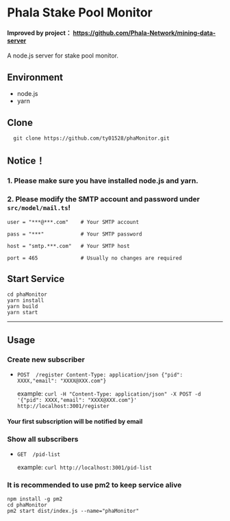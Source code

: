 # Phala Stake Pool Monitor

#### Improved by project： https://github.com/Phala-Network/mining-data-server

A node.js server for stake pool monitor.

## Environment

- node.js
- yarn

## Clone
```shell
  git clone https://github.com/ty01528/phaMonitor.git
```
## Notice！
### 1. Please make sure you have installed node.js and yarn.
### 2. Please modify the SMTP account and password under `src/model/mail.ts`!

    user = "***@***.com"    # Your SMTP account

    pass = "***"            # Your SMTP password

    host = "smtp.***.com"   # Your SMTP host

    port = 465              # Usually no changes are required

## Start Service

```
cd phaMonitor
yarn install
yarn build
yarn start
```
------------------------------
## Usage

### Create new subscriber
 * `POST  /register Content-Type: application/json {"pid": XXXX,"email": "XXXX@XXX.com"}`

    example: ``curl -H "Content-Type: application/json" -X POST -d '{"pid": XXXX,"email": "XXXX@XXX.com"}'  http://localhost:3001/register``

####  Your first subscription will be notified by email

### Show all subscribers
 * `GET  /pid-list`

   example: ``curl http://localhost:3001/pid-list``


### It is recommended to use pm2 to keep service alive
``` 
npm install -g pm2
cd phaMonitor
pm2 start dist/index.js --name="phaMonitor"
```
